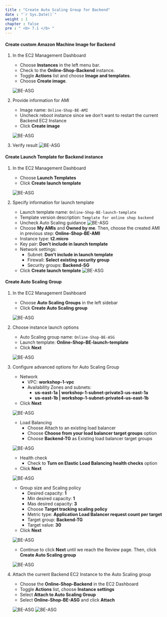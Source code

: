 ```yaml
---
title : "Create Auto Scaling Group for Backend"
date : "`r Sys.Date()`"
weight : 1
chapter : false
pre : " <b> 7.1 </b> "
---
```


#### Create custom Amazon Machine Image for Backend
1. In the EC2 Management Dashboard
    + Choose **Instances** in the left menu bar.
    + Check to the **Online-Shop-Backend** instance.
    + Toggle **Actions** list and choose **Image and templates**.
    + Choose **Create image**.

    ![BE-ASG](/images/7-test/7.1-asgbe/001-asg-be.png?width=90pc)

2. Provide information for AMI
    + Image name: ```Online-Shop-BE-AMI```
    + Uncheck reboot instance since we don't want to restart the current Backend EC2 Instance
    + Click **Create image**

    ![BE-ASG](/images/7-test/7.1-asgbe/002-asg-be.png?width=90pc)

3. Verify result
    ![BE-ASG](/images/7-test/7.1-asgbe/003-asg-be.png?width=90pc)

#### Create Launch Template for Backend instance
1. In the EC2 Management Dashboard
    + Choose **Launch Templates**
    + Click **Create launch template**

    ![BE-ASG](/images/7-test/7.1-asgbe/004-asg-be.png?width=90pc)

2. Specify information for launch template
    + Launch template name: ```Online-Shop-BE-launch-template```
    + Template version description: ```Template for online shop backend```
    + Uncheck Auto Scaling guidance
    ![BE-ASG](/images/7-test/7.1-asgbe/005-asg-be.png?width=90pc)
    + Choose **My AMIs** and **Owned by me**. Then, choose the created AMI in previous step: **Online-Shop-BE-AMI**
    + Instance type: **t2.micro**
    + Key pair: **Don't include in launch template**
    + Network settings:
      + Subnet: **Don't include in launch template**
      + Firewall: **Select existing security group**
      + Security groups: **Backend-SG**
    + Click **Create launch template**
    ![BE-ASG](/images/7-test/7.1-asgbe/006-asg-be.png?width=90pc)

#### Create Auto Scaling Group
1. In the EC2 Management Dashboard
    + Choose **Auto Scaling Groups** in the left sidebar
    + Click **Create Auto Scaling group**

    ![BE-ASG](/images/7-test/7.1-asgbe/007-asg-be.png?width=90pc)

2. Choose instance launch options
    + Auto Scaling group name: ```Online-Shop-BE-ASG```
    + Launch template: **Online-Shop-BE-launch-template**
    + Click **Next**

    ![BE-ASG](/images/7-test/7.1-asgbe/008-asg-be.png?width=90pc)

3. Configure advanced options for Auto Scaling Group
    + Network
      + VPC: **workshop-1-vpc**
      + Availability Zones and subnets:
        + **us-east-1a | workshop-1-subnet-private3-us-east-1a**
        + **us-east-1b | workshop-1-subnet-private4-us-east-1b**
    + Click **Next**
    
    ![BE-ASG](/images/7-test/7.1-asgbe/009-asg-be.png?width=90pc)
    + Load Balancing
      + Choose Attach to an existing load balancer
      + Choose **Choose from your load balancer target groups** option
      + Choose **Backend-TG** as Existing load balancer target groups
      
    ![BE-ASG](/images/7-test/7.1-asgbe/010-asg-be.png?width=90pc)
    + Health check
      + Check to **Turn on Elastic Load Balancing health checks** option
    + Click **Next**
    
    ![BE-ASG](/images/7-test/7.1-asgbe/011-asg-be.png?width=90pc)

    + Group size and Scaling policy
      + Desired capacity: **1**
      + Min desired capacity: **1**
      + Mas desired capacity: **3**
      + Choose **Target tracking scaling policy**
      + Metric type: **Application Load Balancer request count per target**
      + Target group: **Backend-TG**
      + Target value: **30**
    + Click **Next**
    
    ![BE-ASG](/images/7-test/7.1-asgbe/012-asg-be.png?width=90pc)
    + Continue to click **Next** until we reach the Review page. Then, click **Create Auto Scaling group**
    
    ![BE-ASG](/images/7-test/7.1-asgbe/013-asg-be.png?width=90pc)

4. Attach the current Backend EC2 Instance to the Auto Scaling group
    + Choose the **Online-Shop-Backend** in the EC2 Dashboard
    + Toggle **Actions** list, choose **Instance settings**
    + Select **Attach to Auto Scaling Group**
    + Select **Online-Shop-BE-ASG** and click **Attach**

    ![BE-ASG](/images/7-test/7.1-asgbe/014-asg-be.png?width=90pc)
    ![BE-ASG](/images/7-test/7.1-asgbe/015-asg-be.png?width=90pc)